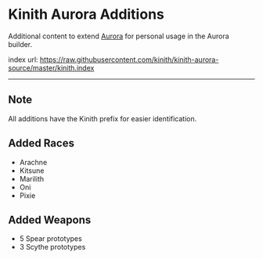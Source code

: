 # Kinith Aurora Additions
Additional content to extend [Aurora](https://aurorabuilder.com/) for personal usage in the Aurora builder.

index url: https://raw.githubusercontent.com/kinith/kinith-aurora-source/master/kinith.index

---

## Note
All additions have the Kinith prefix for easier identification.

## Added Races
- Arachne
- Kitsune
- Marilith
- Oni
- Pixie

## Added Weapons
- 5 Spear prototypes
- 3 Scythe prototypes